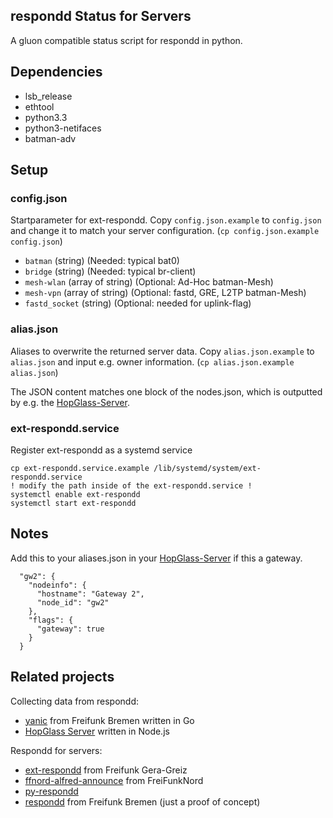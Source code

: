 respondd Status for Servers
---------------------------------

A gluon compatible status script for respondd in python.

## Dependencies

 * lsb_release
 * ethtool
 * python3.3
 * python3-netifaces
 * batman-adv

## Setup

### config.json
Startparameter for ext-respondd.
Copy `config.json.example` to `config.json` and change it to match your server configuration.
(`cp config.json.example config.json`)

 * `batman` (string) (Needed: typical bat0)
 * `bridge` (string) (Needed: typical br-client)
 * `mesh-wlan` (array of string) (Optional: Ad-Hoc batman-Mesh)
 * `mesh-vpn` (array of string) (Optional: fastd, GRE, L2TP batman-Mesh)
 * `fastd_socket` (string) (Optional: needed for uplink-flag)


### alias.json
Aliases to overwrite the returned server data.
Copy `alias.json.example` to `alias.json` and input e.g. owner information.
(`cp alias.json.example alias.json`)

The JSON content matches one block of the nodes.json, which is outputted by e.g. the [HopGlass-Server](https://github.com/plumpudding/hopglass-server).


### ext-respondd.service
Register ext-respondd as a systemd service

```
cp ext-respondd.service.example /lib/systemd/system/ext-respondd.service
! modify the path inside of the ext-respondd.service !
systemctl enable ext-respondd
systemctl start ext-respondd
```

## Notes
Add this to your aliases.json in your [HopGlass-Server](https://github.com/plumpudding/hopglass-server) if this a gateway.

```
  "gw2": {
    "nodeinfo": {
      "hostname": "Gateway 2",
      "node_id": "gw2"
    },
    "flags": {
      "gateway": true
    }
  }
```

## Related projects

Collecting data from respondd:
* [yanic](https://github.com/FreifunkBremen/yanic) from Freifunk Bremen written in Go
* [HopGlass Server](https://github.com/hopglass/hopglass-server) written in Node.js

Respondd for servers:
* [ext-respondd](https://github.com/ffggrz/ext-respondd) from Freifunk Gera-Greiz
* [ffnord-alfred-announce](https://github.com/ffnord/ffnord-alfred-announce) from FreiFunkNord
* [py-respondd](https://github.com/descilla/py-respondd)
* [respondd](https://github.com/FreifunkBremen/respondd) from Freifunk Bremen (just a proof of concept)

